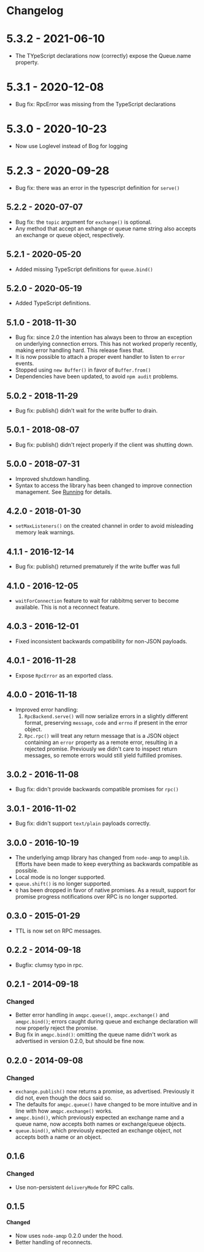 Changelog
=========

# 5.3.2 - 2021-06-10

  * The TYpeScript declarations now (correctly) expose the Queue.name
    property.
  
# 5.3.1 - 2020-12-08

  * Bug fix: RpcError was missing from the TypeScript declarations

# 5.3.0 - 2020-10-23

  * Now use Loglevel instead of Bog for logging

# 5.2.3 - 2020-09-28

  * Bug fix: there was an error in the typescript definition for `serve()`

## 5.2.2 - 2020-07-07

  * Bug fix: the `topic` argument for `exchange()` is optional. 
  * Any method that accept an exhange or queue name string also
    accepts an exchange or queue object, respectively.

## 5.2.1 - 2020-05-20

  * Added missing TypeScript definitions for `queue.bind()`

## 5.2.0 - 2020-05-19

  * Added TypeScript definitions.

## 5.1.0 - 2018-11-30

  * Bug fix: since 2.0 the intention has always been to throw an
    exception on underlying connection errors. This has not worked
    properly recently, making error handling hard. This release fixes
    that.
  * It is now possible to attach a proper event handler to listen to
    `error` events.
  * Stopped using `new Buffer()` in favor of `Buffer.from()`
  * Dependencies have been updated, to avoid `npm audit` problems.
  
## 5.0.2 - 2018-11-29

  * Bug fix: publish() didn't wait for the write buffer to drain.

## 5.0.1 - 2018-08-07

  * Bug fix: publish() didn't reject properly if the client was
    shutting down.

## 5.0.0 - 2018-07-31

  * Improved shutdown handling. 
  * Syntax to access the library has been changed to improve
    connection management. See [Running](README.md#running) for
    details.

## 4.2.0 - 2018-01-30

  * `setMaxListeners()` on the created channel in order to avoid
    misleading memory leak warnings.

## 4.1.1 - 2016-12-14

  * Bug fix: publish() returned prematurely if the write buffer was full

## 4.1.0 - 2016-12-05

 * `waitForConnection` feature to wait for rabbitmq server to become
   available. This is not a reconnect feature.

## 4.0.3 - 2016-12-01

 * Fixed inconsistent backwards compatibility for non-JSON payloads.

## 4.0.1 - 2016-11-28

 * Expose `RpcError` as an exported class.

## 4.0.0 - 2016-11-18

 * Improved error handling:
   1. `RpcBackend.serve()` will now serialize errors in a slightly different
      format, preserving `message`, `code` and `errno` if present in
      the error object.
   2. `Rpc.rpc()` will treat any return message that is a JSON object
      containing an `error` property as a remote error, resulting in a
      rejected promise. Previously we didn't care to inspect return
      messages, so remote errors would still yield fulfilled promises.

## 3.0.2 - 2016-11-08

 * Bug fix: didn't provide backwards compatible promises for `rpc()`

## 3.0.1 - 2016-11-02

 * Bug fix: didn't support `text/plain` payloads correctly.

## 3.0.0 - 2016-10-19

 * The underlying amqp library has changed from `node-amqp` to
   `amqplib`. Efforts have been made to keep everything as backwards
   compatible as possible.
 * Local mode is no longer supported.
 * `queue.shift()` is no longer supported.
 * `Q` has been dropped in favor of native promises. As a result,
   support for promise progress notifications over RPC is no longer
   supported.

## 0.3.0 - 2015-01-29
 * TTL is now set on RPC messages.

## 0.2.2 - 2014-09-18
 * Bugfix: clumsy typo in rpc.

## 0.2.1 - 2014-09-18

### Changed
 * Better error handling in `amqpc.queue()`, `amqpc.exchange()` and
   `amqpc.bind()`; errors caught during queue and exchange declaration
   will now properly reject the promise.
 * Bug fix in `amqpc.bind()`: omitting the queue name didn't work as
   advertised in version 0.2.0, but should be fine now.

## 0.2.0 - 2014-09-08

### Changed
 * `exchange.publish()` now returns a promise, as
   advertised. Previously it did not, even though the docs said so.
 * The defaults for `amqpc.queue()` have changed to be more intuitive
   and in line with how `amqpc.exchange()` works.
 * `amqpc.bind()`, which previously expected an exchange name and a
   queue name, now accepts both names or exchange/queue objects.
 * `queue.bind()`, which previously expected an exchange object, not
   accepts both a name or an object.

## 0.1.6

### Changed
 * Use non-persistent `deliveryMode` for RPC calls.

## 0.1.5

#### Changed
 * Now uses `node-amqp` 0.2.0 under the hood.
 * Better handling of reconnects.
